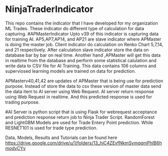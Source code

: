 # NinjaTraderIndicator
This repo contains the indicator that I have developed for my organization ML Trades. These indicator do different type of calculation for data capturing. 
#APMasterIndicator 
Upto v39 of this indicator is capturing data for training AI. AP5,AP7,AP14, and AP21 are slave indicator where APMaster is doing the master job. Client indicator do calculation on Renko Chart 5,7,14, and 21 respectively. After calculation slave indicator store the data on database bar by bar on real time. Another hand ,APMaster will get this data in realtime from the database and perform some statistical calulation and write data to CSV file for AI Training. This data contains 106 columns and superviosed learning models are trained on data for prediction.

APMasterv40,41,42 are updates of APMaster that is being use for prediction purpose. Instead of store the data to csv these version of master data send the data item to AI server using Web Request. AI server return response using Web Request in realtime. And this predicted response is used for trading purpose.

#AI Server is python script that is using Flask for webrequest acceptance and prediction response return job to Ninja Trader Script. RandomForest and LightGBM Models are used for Trade Entery Point prediction. While RESNET101 is used for trade type prediction.


Data, Models, Results and Tutorials can be found here
https://drive.google.com/drive/u/1/folders/13_hiC4ZEvfNkmSvmqgmPhIB6hmodvCYv
